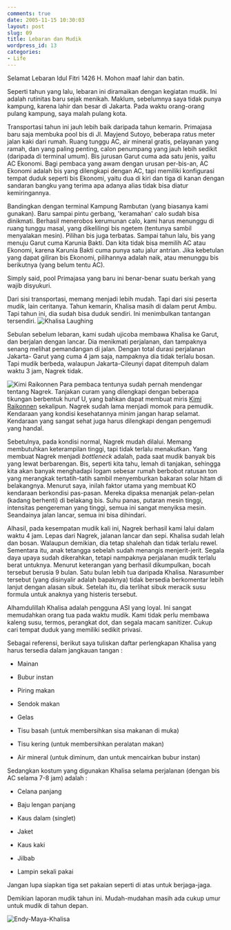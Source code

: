 ```yaml
---
comments: true
date: 2005-11-15 10:30:03
layout: post
slug: 09
title: Lebaran dan Mudik
wordpress_id: 13
categories:
- Life
---
```


Selamat Lebaran Idul Fitri 1426 H. 
Mohon maaf lahir dan batin.

Seperti tahun yang lalu, lebaran ini diramaikan dengan kegiatan mudik. Ini adalah rutinitas baru sejak menikah. Maklum, sebelumnya saya tidak punya kampung, karena lahir dan besar di Jakarta. Pada waktu orang-orang pulang kampung, saya malah pulang kota.

Transportasi tahun ini jauh lebih baik daripada tahun kemarin. Primajasa baru saja membuka pool bis di Jl. Mayjend Sutoyo, beberapa ratus meter jalan kaki dari rumah. Ruang tunggu AC, air mineral gratis, pelayanan yang ramah, dan yang paling penting, calon penumpang yang jauh lebih sedikit (daripada di terminal umum). Bis jurusan Garut cuma ada satu jenis, yaitu AC Ekonomi. Bagi pembaca yang awam dengan urusan per-bis-an, AC Ekonomi adalah bis yang dilengkapi dengan AC, tapi memiliki konfigurasi tempat duduk seperti bis Ekonomi, yaitu dua di kiri dan tiga di kanan dengan sandaran bangku yang terima apa adanya alias tidak bisa diatur kemiringannya.

Bandingkan dengan terminal Kampung Rambutan (yang biasanya kami gunakan). Baru sampai pintu gerbang, 'keramahan' calo sudah bisa dinikmati. Berhasil menerobos kerumunan calo, kami harus menunggu di ruang tunggu masal, yang dikelilingi bis ngetem (tentunya sambil menyalakan mesin). Pilihan bis juga terbatas. Sampai tahun lalu, bis yang menuju Garut cuma Karunia Bakti. Dan kita tidak bisa memilih AC atau Ekonomi, karena Karunia Bakti cuma punya satu jalur antrian. Jika kebetulan yang dapat giliran bis Ekonomi, pilihannya adalah naik, atau menunggu bis berikutnya (yang belum tentu AC). 

Simply said, pool Primajasa yang baru ini benar-benar suatu berkah yang wajib disyukuri. 

Dari sisi transportasi, memang menjadi lebih mudah. Tapi dari sisi peserta mudik, lain ceritanya. Tahun kemarin, Khalisa masih di dalam perut Ambu. Tapi tahun ini, dia sudah bisa duduk sendiri. Ini menimbulkan tantangan tersendiri. 
![Khalisa Laughing](wp-content/dsc01286.jpg)

Sebulan sebelum lebaran, kami sudah ujicoba membawa Khalisa ke Garut, dan berjalan dengan lancar. Dia menikmati perjalanan, dan tampaknya senang melihat pemandangan di jalan. Dengan total durasi perjalanan Jakarta- Garut yang cuma 4 jam saja, nampaknya dia tidak terlalu bosan. Tapi mudik berbeda, walaupun Jakarta-Cileunyi dapat ditempuh dalam waktu 3 jam, Nagrek tidak. 

![Kimi Raikonnen](wp-content/kimi.jpg) Para pembaca tentunya sudah pernah mendengar tentang Nagrek. Tanjakan curam yang dilengkapi dengan beberapa tikungan berbentuk huruf U, yang bahkan dapat membuat miris [Kimi Raikonnen](http://www.racecar.net/kimi/) sekalipun. 
Nagrek sudah lama menjadi momok para pemudik. Kendaraan yang kondisi kesehatannya minim jangan harap selamat. Kendaraan yang sangat sehat juga harus dilengkapi dengan pengemudi yang handal. 

Sebetulnya, pada kondisi normal, Nagrek mudah dilalui. Memang membutuhkan keterampilan tinggi, tapi tidak terlalu menakutkan. Yang membuat Nagrek menjadi _bottleneck_ adalah, pada saat mudik banyak bis yang lewat berbarengan. 
Bis, seperti kita tahu, lemah di tanjakan, sehingga kita akan banyak menghadapi logam sebesar rumah berbobot ratusan ton yang merangkak tertatih-tatih sambil menyemburkan bakaran solar hitam di belakangnya. 
Menurut saya, inilah faktor utama yang membuat KO kendaraan berkondisi pas-pasan. Mereka dipaksa menanjak pelan-pelan (kadang berhenti) di belakang bis. Suhu panas, putaran mesin tinggi, intensitas pengereman yang tinggi, semua ini sangat menyiksa mesin. Seandainya jalan lancar, semua ini bisa dihindari.

Alhasil, pada kesempatan mudik kali ini, Nagrek berhasil kami lalui dalam waktu 4 jam. Lepas dari Nagrek, jalanan lancar dan sepi. Khalisa sudah lelah dan bosan. Walaupun demikian, dia tetap shalehah dan tidak terlalu rewel. Sementara itu, anak tetangga sebelah sudah menangis menjerit-jerit. Segala daya upaya sudah dikerahkan, tetapi nampaknya perjalanan mudik terlalu berat untuknya. Menurut keterangan yang berhasil dikumpulkan, bocah tersebut berusia 9 bulan. Satu bulan lebih tua daripada Khalisa. Narasumber tersebut (yang disinyalir adalah bapaknya) tidak bersedia berkomentar lebih lanjut dengan alasan sibuk. Setelah itu, dia terlihat sibuk meracik susu formula untuk anaknya yang histeris tersebut. 

Alhamdulillah Khalisa adalah pengguna ASI yang loyal. Ini sangat memudahkan orang tua pada waktu mudik. Kami tidak perlu membawa kaleng susu, termos, perangkat dot, dan segala macam sanitizer. Cukup cari tempat duduk yang memiliki sedikit privasi.

Sebagai referensi, berikut saya tuliskan daftar perlengkapan Khalisa yang harus tersedia dalam jangkauan tangan : 



	
  * Mainan

	
  * Bubur instan

	
  * Piring makan

	
  * Sendok makan

	
  * Gelas

	
  * Tisu basah (untuk membersihkan sisa makanan di muka)

	
  * Tisu kering (untuk membersihkan peralatan makan)

	
  * Air mineral (untuk diminum, dan untuk mencairkan bubur instan)



Sedangkan kostum yang digunakan Khalisa selama perjalanan (dengan bis AC selama 7-8 jam) adalah : 

	
  * Celana panjang

	
  * Baju lengan panjang

	
  * Kaus dalam (singlet)

	
  * Jaket

	
  * Kaus kaki

	
  * Jilbab

        
  * Lampin sekali pakai



Jangan lupa siapkan tiga set pakaian seperti di atas untuk berjaga-jaga. 

Demikian laporan mudik tahun ini. Mudah-mudahan masih ada cukup umur untuk mudik di tahun depan. 

![Endy-Maya-Khalisa](wp-content/dsc01278.jpg)
